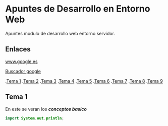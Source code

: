 # Apuntes de Desarrollo en Entorno Web
Apuntes modulo de desarrollo web entorno servidor.

## Enlaces

www.google.es

[Buscador google](www.google.es)

.[Tema 1](Tema1/README.md)
.[Tema 2](Tema2/README.md)
.[Tema 3](Tema3/README.md)
.[Tema 4](Tema4/README.md)
.[Tema 5](Tema5/README.md)
.[Tema 6](Tema6/README.md)
.[Tema 7](Tema7/README.md)
.[Tema 8](Tema8/README.md)
.[Tema 9](Tema9/README.md)




## Tema 1

En este se veran los ***conceptos basico***
```java
import System.out.println;


```
